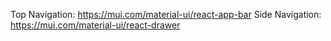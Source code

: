 Top Navigation: https://mui.com/material-ui/react-app-bar
Side Navigation: https://mui.com/material-ui/react-drawer